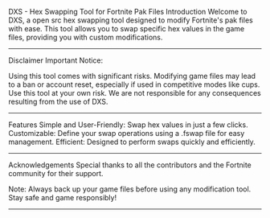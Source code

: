 DXS - Hex Swapping Tool for Fortnite Pak Files
Introduction
Welcome to DXS, a open src hex swapping tool designed to modify Fortnite's pak files with ease. This tool allows you to swap specific hex values in the game files, providing you with custom modifications.

--------------------------------------------------------------------------------------------------

Disclaimer
Important Notice:

Using this tool comes with significant risks.
Modifying game files may lead to a ban or account reset, especially if used in competitive modes like cups.
Use this tool at your own risk. We are not responsible for any consequences resulting from the use of DXS.

--------------------------------------------------------------------------------------------------

Features
Simple and User-Friendly: Swap hex values in just a few clicks.
Customizable: Define your swap operations using a .fswap file for easy management.
Efficient: Designed to perform swaps quickly and efficiently.

--------------------------------------------------------------------------------------------------

Acknowledgements
Special thanks to all the contributors and the Fortnite community for their support.

Note: Always back up your game files before using any modification tool. Stay safe and game responsibly!

--------------------------------------------------------------------------------------------------
